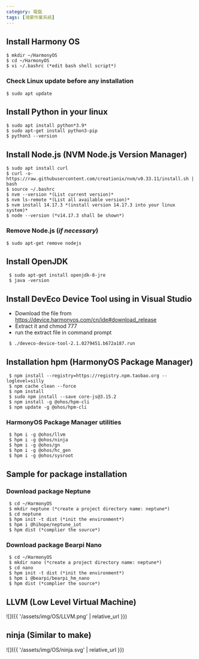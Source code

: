 ```yaml
---
category: 電腦
tags: [鴻蒙作業系統]
---
```

## Install Harmony OS
```
$ mkdir ~/HarmonyOS
$ cd ~/HarmonyOS
$ vi ~/.bashrc (*edit bash shell script*)
```
### Check Linux update before any installation
```
$ sudo apt update
```


## Install Python in your linux
```
$ sudo apt install python*3.9*
$ sudo apt-get install python3-pip
$ python3 --version
```

## Install Node.js (NVM Node.js Version Manager)
```
$ sudo apt install curl
$ curl -o- https://raw.githubusercontent.com/creationix/nvm/v0.33.11/install.sh | bash
$ source ~/.bashrc
$ nvm --version *(List current version)*
$ nvm ls-remote *(List all available version)*
$ nvm install 14.17.3 *(install version 14.17.3 into your linux system)*
$ node --version (*v14.17.3 shall be shown*)
```
  
### Remove Node.js (*if necessary*)
```
$ sudo apt-get remove nodejs
```

## Install OpenJDK
```
 $ sudo apt-get install openjdk-8-jre
 $ java -version
```

## Install DevEco Device Tool using in Visual Studio
- Download the file from https://device.harmonyos.com/cn/ide#download_release
- Extract it and chmod 777
- run the extract file in command prompt

```
 $ ./deveco-device-tool-2.1.0279451.b672a187.run
```


## Installation hpm (HarmonyOS Package Manager)
```
 $ npm install --registry=https://registry.npm.taobao.org --loglevel=silly
 $ npm cache clean --force
 $ npm install
 $ sudo npm install --save core-js@3.15.2
 $ npm install -g @ohos/hpm-cli
 $ npm update -g @ohos/hpm-cli
```
### HarmonyOS Package Manager utilities
```
 $ hpm i -g @ohos/llvm
 $ hpm i -g @ohos/ninja 
 $ hpm i -g @ohos/gn
 $ hpm i -g @ohos/hc_gen
 $ hpm i -g @ohos/sysroot
```
## Sample for package installation 
### Download package Neptune
```
 $ cd ~/HarmonyOS
 $ mkdir neptune (*create a project directory name: neptune*)
 $ cd neptune
 $ hpm init -t dist (*init the environment*)
 $ hpm i @hihope/neptune_iot
 $ hpm dist (*complier the source*)
```

### Download package Bearpi Nano
```
 $ cd ~/HarmonyOS
 $ mkdir nano (*create a project directory name: neptune*)
 $ cd nano
 $ hpm init -t dist (*init the environment*)
 $ hpm i @bearpi/bearpi_hm_nano
 $ hpm dist (*complier the source*)
```



## LLVM (Low Level Virtual Machine)
![]({{ '/assets/img/OS/LLVM.png' | relative_url }})

## ninja (Similar to make)
![]({{ '/assets/img/OS/ninja.svg' | relative_url }})
